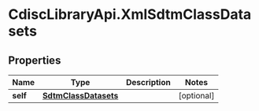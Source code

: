 # CdiscLibraryApi.XmlSdtmClassDatasets

## Properties

Name | Type | Description | Notes
------------ | ------------- | ------------- | -------------
**self** | [**SdtmClassDatasets**](SdtmClassDatasets.md) |  | [optional] 


